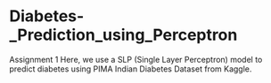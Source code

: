 # Diabetes-_Prediction_using_Perceptron
Assignment 1
Here, we use a SLP (Single Layer Perceptron) model to predict diabetes using PIMA Indian Diabetes Dataset from Kaggle.
